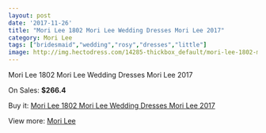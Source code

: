 ```yaml
---
layout: post
date: '2017-11-26'
title: "Mori Lee 1802 Mori Lee Wedding Dresses Mori Lee 2017"
category: Mori Lee
tags: ["bridesmaid","wedding","rosy","dresses","little"]
image: http://img.hectodress.com/14285-thickbox_default/mori-lee-1802-mori-lee-wedding-dresses-mori-lee-2013.jpg
---
```

Mori Lee 1802 Mori Lee Wedding Dresses Mori Lee 2017

On Sales: **$266.4**
<a href="https://www.hectodress.com/mori-lee/6911-mori-lee-1802-mori-lee-wedding-dresses-mori-lee-2013.html"><amp-img layout="responsive" width="600" height="600" src="//img.hectodress.com/14285-thickbox_default/mori-lee-1802-mori-lee-wedding-dresses-mori-lee-2013.jpg" alt="Mori Lee 1802 Mori Lee Wedding Dresses Mori Lee 2017 0" /></a>
<a href="https://www.hectodress.com/mori-lee/6911-mori-lee-1802-mori-lee-wedding-dresses-mori-lee-2013.html"><amp-img layout="responsive" width="600" height="600" src="//img.hectodress.com/14286-thickbox_default/mori-lee-1802-mori-lee-wedding-dresses-mori-lee-2013.jpg" alt="Mori Lee 1802 Mori Lee Wedding Dresses Mori Lee 2017 1" /></a>

Buy it: [Mori Lee 1802 Mori Lee Wedding Dresses Mori Lee 2017](https://www.hectodress.com/mori-lee/6911-mori-lee-1802-mori-lee-wedding-dresses-mori-lee-2013.html "Mori Lee 1802 Mori Lee Wedding Dresses Mori Lee 2017")

View more: [Mori Lee](https://www.hectodress.com/120-mori-lee "Mori Lee")
